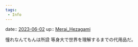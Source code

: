 ```yaml
---
tags:
 - Info
---
```


date:: [2023-06-02](/Daily_Note/2023-06-02.md)
up:: [Merai_Hezagami](../Bar/Novel/Nacaria/Merai_Hezagami.md)

憧れなんてもんは所詮
等身大で世界を理解するまでの代用品だ。